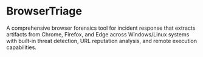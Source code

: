 # BrowserTriage
A comprehensive browser forensics tool for incident response that extracts artifacts from Chrome, Firefox, and Edge across Windows/Linux systems with built-in threat detection, URL reputation analysis, and remote execution capabilities.
